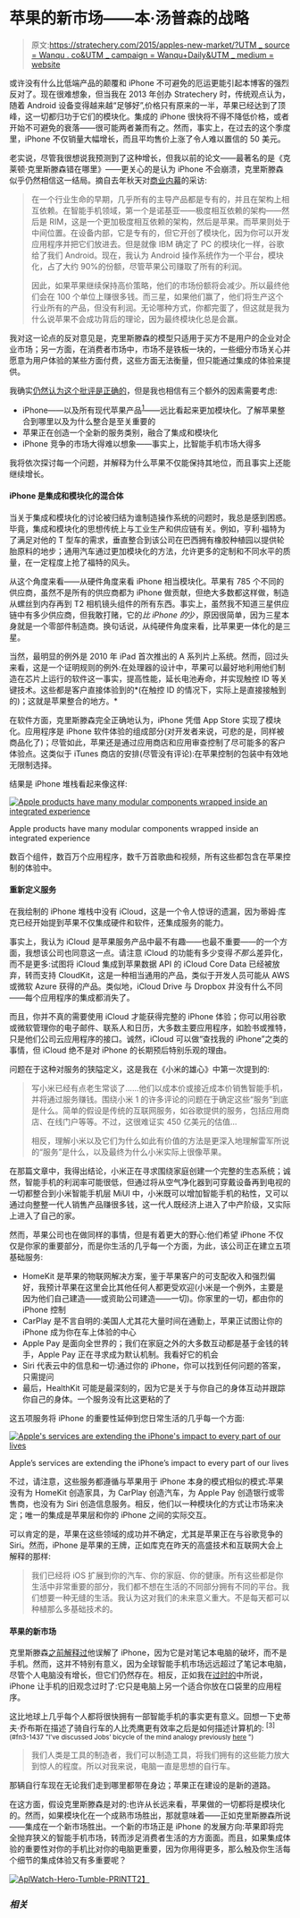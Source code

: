 # 苹果的新市场——本·汤普森的战略

> 原文:[https://stratechery.com/2015/apples-new-market/?UTM _ source = Wanqu . co&UTM _ campaign = Wanqu+Daily&UTM _ medium = website](https://stratechery.com/2015/apples-new-market/?utm_source=wanqu.co&utm_campaign=Wanqu+Daily&utm_medium=website)

或许没有什么比低端产品的颠覆和 iPhone 不可避免的厄运更能引起本博客的强烈反对了。现在很难想象，但当我在 2013 年创办 Stratechery 时，传统观点认为，随着 Android 设备变得越来越“足够好”,价格只有原来的一半，苹果已经达到了顶峰，这一切都归功于它们的模块化。集成的 iPhone 很快将不得不降低价格，或者开始不可避免的衰落——很可能两者兼而有之。然而，事实上，在过去的这个季度里，iPhone 不仅销量大幅增长，而且平均售价上涨了令人难以置信的 50 美元。

老实说，尽管我很想说我预测到了这种增长，但我以前的论文——最著名的是《克莱顿·克里斯滕森错在哪里》——更关心的是认为 iPhone 不会崩溃，克里斯滕森似乎仍然相信这一结局。摘自去年秋天对[商业内幕](http://www.businessinsider.com/clay-christensen-defends-disruption-theory-2014-10)的采访:

> 在一个行业生命的早期，几乎所有的主导产品都是专有的，并且在架构上相互依赖。在智能手机领域，第一个是诺基亚——极度相互依赖的架构——然后是 RIM，这是一个更加极度相互依赖的架构，然后是苹果。而苹果则处于中间位置。在设备内部，它是专有的，但它开创了模块化，因为你可以开发应用程序并把它们放进去。但是就像 IBM 确定了 PC 的模块化一样，谷歌给了我们 Android。现在，我认为 Android 操作系统作为一个平台，模块化，占了大约 90%的份额，尽管苹果公司赚取了所有的利润。
> 
> 因此，如果苹果继续保持高价策略，他们的市场份额将会减少。所以最终他们会在 100 个单位上赚很多钱。而三星，如果他们赢了，他们将生产这个行业所有的产品，但没有利润。无论哪种方式，你都完蛋了，但这就是我为什么说苹果不会成功背后的理论，因为最终模块化总是会赢。

我对这一论点的反对意见是，克里斯滕森的模型只适用于买方不是用户的企业对企业市场；另一方面，在消费者市场中，市场不是铁板一块的，一些细分市场关心并愿意为用户体验的某些方面付费，这些方面无法衡量，但只能通过集成的体验来提供。

我确实[仍然认为这个批评是正确的](http://stratechery.com/2015/bad-assumptions/)，但是我也相信有三个额外的因素需要考虑:

*   iPhone——以及所有现代苹果产品<sup id="rf1-1437">[1](#fn1-1437 "By “modern” Apple I mean Apple since Steve Jobs’ return")</sup>——远比看起来更加模块化。了解苹果整合到哪里以及为什么整合是至关重要的
*   苹果正在创造一个全新的服务类别，融合了集成和模块化
*   iPhone 竞争的市场大得难以想象——事实上，比智能手机市场大得多

我将依次探讨每一个问题，并解释为什么苹果不仅能保持其地位，而且事实上还能继续增长。

#### iPhone 是集成和模块化的混合体

当关于集成和模块化的讨论被归结为谁制造操作系统的问题时，我总是感到困惑。毕竟，集成和模块化的思想传统上与工业生产和供应链有关。例如，亨利·福特为了满足对他的 T 型车的需求，垂直整合到该公司在巴西拥有橡胶种植园以提供轮胎原料的地步；通用汽车通过更加模块化的方法，允许更多的定制和不同水平的质量，在一定程度上抢了福特的风头。

从这个角度来看——从硬件角度来看 iPhone 相当模块化。苹果有 785 个不同的供应商，虽然不是所有的供应商都为 iPhone 做贡献，但绝大多数都这样做，制造从螺丝到内存再到 T2 相机镜头组件的所有东西。事实上，虽然我不知道三星供应链中有多少供应商，但我敢打赌，它的*比 iPhone 的*少，原因很简单，因为三星本身就是一个零部件制造商。换句话说，从纯硬件角度来看，比苹果更一体化的是三星。

当然，最明显的例外是 2010 年 iPad 首次推出的 A 系列片上系统。然而，回过头来看，这是一个证明规则的例外:在处理器的设计中，苹果可以最好地利用他们制造在芯片上运行的软件这一事实，提高性能，延长电池寿命，并实现触控 ID 等关键技术。这些都是客户直接体验到的*(在触控 ID 的情况下，实际上是直接接触到的)；这就是苹果整合的地方。*

在软件方面，克里斯滕森完全正确地认为，iPhone 凭借 App Store 实现了模块化。应用程序是 iPhone 软件体验的组成部分(对开发者来说，可悲的是，同样被商品化了)；尽管如此，苹果还是通过应用商店和应用审查控制了尽可能多的客户体验点。这类似于 iTunes 商店的安排(尽管没有评论):在苹果控制的包装中有效地无限制选择。

结果是 iPhone 堆栈看起来像这样:

[![Apple products have many modular components wrapped inside an integrated experience](../Images/12ae99ffb5e323192b89502cd373859e.png)](https://i0.wp.com/stratechery.com/wp-content/uploads/2015/02/image-29.jpg)

Apple products have many modular components wrapped inside an integrated experience



数百个组件，数百万个应用程序，数千万首歌曲和视频，所有这些都包含在苹果控制的体验中。

#### 重新定义服务

在我绘制的 iPhone 堆栈中没有 iCloud，这是一个令人惊讶的遗漏，因为蒂姆·库克已经开始提到苹果不仅集成硬件和软件，还集成服务的能力。

事实上，我认为 iCloud 是苹果服务产品中最不有趣——也最不重要——的一个方面，我想该公司也同意这一点。请注意 iCloud 的功能有多少变得*不那么*差异化，而不是更多:试图将 iCloud 集成到苹果数据 API 的 iCloud Core Data 已经被放弃，转而支持 CloudKit，这是一种相当通用的产品，类似于开发人员可能从 AWS 或微软 Azure 获得的产品。类似地，iCloud Drive 与 Dropbox 并没有什么不同——每个应用程序的集成都消失了。

而且，你并不真的需要使用 iCloud 才能获得完整的 iPhone 体验；你可以用谷歌或微软管理你的电子邮件、联系人和日历，大多数主要应用程序，如脸书或推特，只是他们公司云应用程序的接口。诚然，iCloud 可以做“查找我的 iPhone”之类的事情，但 iCloud 绝不是对 iPhone 的长期预后特别乐观的理由。

问题在于这种对服务的狭隘定义，这是我在《小米的雄心》中第一次提到的:

> 写小米已经有点老生常谈了……他们以成本价或接近成本价销售智能手机，并将通过服务赚钱。围绕小米 1 的许多评论的问题在于确定这些“服务”到底是什么。简单的假设是传统的互联网服务，如谷歌提供的服务，包括应用商店、在线门户等等。不过，这很难证实 450 亿美元的估值…
> 
> 相反，理解小米以及它们为什么如此有价值的方法是更深入地理解雷军所说的“服务”是什么，以及最终为什么小米实际上很像苹果。

在那篇文章中，我得出结论，小米正在寻求围绕家庭创建一个完整的生态系统；诚然，智能手机的利润率可能很低，但通过将从空气净化器到可穿戴设备再到电视的一切都整合到小米智能手机层 MiUI 中，小米既可以增加智能手机的粘性，又可以通过向整整一代人销售产品赚很多钱，这一代人既经济上进入了中产阶级，又实际上进入了自己的家。

然而，苹果公司也在做同样的事情，但是有着更大的野心:他们希望 iPhone 不仅仅是你家的重要部分，而是你生活的几乎每一个方面，为此，该公司正在建立五项基础服务:

*   HomeKit 是苹果的物联网解决方案，鉴于苹果客户的可支配收入和强烈偏好，我预计苹果在这里会比其他任何人都更受欢迎(小米是一个例外，主要是因为他们自己建造——或资助公司建造——一切)。你家里的一切，都由你的 iPhone 控制
*   CarPlay 是不言自明的:美国人尤其花大量时间在通勤上，苹果正试图让你的 iPhone 成为你在车上体验的中心
*   Apple Pay 是面向全世界的；我们在家庭之外的大多数互动都是基于金钱的转手，Apple Pay 正在寻求成为默认机制。我看好它的机会
*   Siri 代表云中的信息和一切:通过你的 iPhone，你可以找到任何问题的答案，只需提问
*   最后，HealthKit 可能是最深刻的，因为它是关于与你自己的身体互动并跟踪你自己的身体。一个服务没有比这更粘的了

这五项服务将 iPhone 的重要性延伸到您日常生活的几乎每一个方面:

[![Apple's services are extending the iPhone's impact to every part of our lives](../Images/c582caed92f3f871ac49f1fe0b45c3e7.png)](https://i0.wp.com/stratechery.com/wp-content/uploads/2015/02/image-28.jpg)

Apple’s services are extending the iPhone’s impact to every part of our lives



不过，请注意，这些服务都遵循与苹果用于 iPhone 本身的模式相似的模式:苹果没有为 HomeKit 创造家具，为 CarPlay 创造汽车，为 Apple Pay 创造银行或零售商，也没有为 Siri 创造信息服务。相反，他们以一种模块化的方式让市场来决定；唯一的集成是苹果层和你的 iPhone 之间的实际交互。

可以肯定的是，苹果在这些领域的成功并不确定，尤其是苹果正在与谷歌竞争的 Siri。然而，iPhone 是苹果的王牌，正如库克在昨天的高盛技术和互联网大会上解释的那样:

> 我们已经将 iOS 扩展到你的汽车、你的家庭、你的健康。所有这些都是你生活中非常重要的部分，我们都不想在生活的不同部分拥有不同的平台。我们想要一种无缝的生活。我认为这对我们的未来意义重大。不是每天都可以种植那么多基础技术的。

#### 苹果的新市场

克里斯滕森[之前解释过](http://www.newyorker.com/reporting/2012/05/14/120514fa_fact_macfarquhar)他误解了 iPhone，因为它是对笔记本电脑的破坏，而不是手机。然而，这并不特别有意义，因为全球智能手机市场远远超过了笔记本电脑，尽管个人电脑没有增长，但它们仍然存在。相反，正如我在[过时的](http://stratechery.com/2013/obsoletive/)中所说，iPhone 让手机的旧观念过时了:它只是电脑上另一个适合你放在口袋里的应用程序。

这比地球上几乎每个人都将很快拥有一部智能手机的事实更有意义。回想一下史蒂夫·乔布斯在描述了骑自行车的人比秃鹰更有效率之后是如何描述计算机的: <sup id="rf3-1437">[3](#fn3-1437 "I’ve discussed Jobs’ bicycle of the mind analogy previously <a href="http://stratechery.com/2014/face-future/">here</a> ")</sup>

> 我们人类是工具的制造者，我们可以制造工具，将我们拥有的这些能力放大到惊人的程度。所以对我来说，电脑一直是思想的自行车。

那辆自行车现在无论我们走到哪里都带在身边；苹果正在建设的是新的道路。

在这方面，假设克里斯滕森是对的:也许从长远来看，苹果做的一切都将是模块化的。然而，如果模块化在一个成熟市场胜出，那就意味着——正如克里斯滕森所说——集成在一个新市场胜出。一个新的市场正是 iPhone 的发展方向:苹果即将完全抛弃狭义的智能手机市场，转而涉足消费者生活的方方面面。而且，如果集成体验的重要性对你的手机比对你的电脑更重要，因为你用得更多，那么触及你生活每个细节的集成体验又有多重要呢？

[![AplWatch-Hero-Tumble-PRINT](../Images/2224a6408c68ac054885e00bea091960.png)T2】](https://i0.wp.com/stratechery.com/wp-content/uploads/2015/02/AplWatch-Hero-Tumble-PRINT.png)

### *相关*